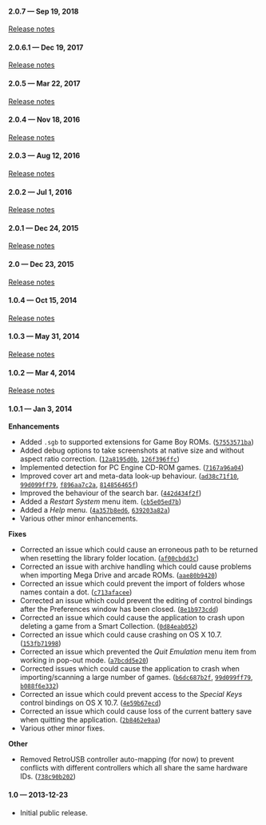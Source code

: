 #### 2.0.7 — Sep 19, 2018

[Release notes](http://openemu.org/rnotes/2.0.7.html)

#### 2.0.6.1 — Dec 19, 2017

[Release notes](http://openemu.org/rnotes/2.0.6.html)

#### 2.0.5 — Mar 22, 2017

[Release notes](http://openemu.org/rnotes/2.0.5.html)

#### 2.0.4 — Nov 18, 2016

[Release notes](http://openemu.org/rnotes/2.0.4.html)

#### 2.0.3 — Aug 12, 2016

[Release notes](http://openemu.org/rnotes/2.0.3.html)

#### 2.0.2 — Jul 1, 2016

[Release notes](http://openemu.org/rnotes/2.0.2.html)

#### 2.0.1 — Dec 24, 2015

[Release notes](http://openemu.org/rnotes/2.0.1.html)

#### 2.0 — Dec 23, 2015

[Release notes](http://openemu.org/rnotes/2.0.html)

#### 1.0.4 — Oct 15, 2014

[Release notes](http://openemu.org/rnotes/1.0.4.html)

#### 1.0.3 — May 31, 2014

[Release notes](http://openemu.org/rnotes/1.0.3.html)

#### 1.0.2 — Mar 4, 2014

[Release notes](http://openemu.org/rnotes/1.0.2.html)

#### 1.0.1 — Jan 3, 2014

**Enhancements**
* Added `.sgb` to supported extensions for Game Boy ROMs. ([`57553571ba`](https://github.com/OpenEmu/OpenEmu/commit/57553571ba6677ca90513c3240e018a97fc36a49))
* Added debug options to take screenshots at native size and without aspect ratio correction. ([`12a8195d0b`](https://github.com/OpenEmu/OpenEmu/commit/12a8195d0b1a21faabca6096ccca566737dd1afb), [`126f396ffc`](https://github.com/OpenEmu/OpenEmu/commit/126f396ffc4824e330eb24a36e590b34630ac39a))
* Implemented detection for PC Engine CD-ROM games. ([`7167a96a04`](https://github.com/OpenEmu/OpenEmu/commit/7167a96a04021773a08ce44fce3e967c2478b344))
* Improved cover art and meta-data look-up behaviour. ([`ad38c71f10`](https://github.com/OpenEmu/OpenEmu/commit/ad38c71f10ddf0bd43e2d16cc8443163dbd40628), [`99d099ff79`](https://github.com/OpenEmu/OpenEmu/commit/99d099ff79d7fe03c92bf03dee5fec612126eb26), [`f896aa7c2a`](https://github.com/OpenEmu/OpenEmu/commit/f896aa7c2aa6c51aa2e9d16a7c64b3086bda7772), [`814856465f`](https://github.com/OpenEmu/OpenEmu/commit/814856465f8951f7b54907785a4c378255cdf97d))
* Improved the behaviour of the search bar. ([`442d434f2f`](https://github.com/OpenEmu/OpenEmu/commit/442d434f2fc35c3260e4f891e1e3fae71f8034c2))
* Added a *Restart System* menu item. ([`cb5e05ed7b`](https://github.com/OpenEmu/OpenEmu/commit/cb5e05ed7bbcb48b11b0f2c1ee0fca1d3964a16b))
* Added a *Help* menu. ([`4a357b8ed6`](https://github.com/OpenEmu/OpenEmu/commit/4a357b8ed62e47cb1f05ac1721743798bddcb22e), [`639203a82a`](https://github.com/OpenEmu/OpenEmu/commit/639203a82a93513f8e7768e1b4b92139ff1c06f1))
* Various other minor enhancements.

**Fixes**
* Corrected an issue which could cause an erroneous path to be returned when resetting the library folder location. ([`af00cbdd3c`](https://github.com/OpenEmu/OpenEmu/commit/af00cbdd3c1d7d4d0a898ab570fd3154e511d32b))
* Corrected an issue with archive handling which could cause problems when importing Mega Drive and arcade ROMs. ([`aae80b9420`](https://github.com/OpenEmu/OpenEmu/commit/aae80b9420141f32439ef1260c930a0b0b2dc6d0))
* Corrected an issue which could prevent the import of folders whose names contain a dot. ([`c713afacee`](https://github.com/OpenEmu/OpenEmu/commit/c713afacee3ddee603c405b89bca8c701e9767d8))
* Corrected an issue which could prevent the editing of control bindings after the Preferences window has been closed. ([`8e1b973cdd`](https://github.com/OpenEmu/OpenEmu/commit/8e1b973cdd460cd4a63d8d0f1b857ea34b594553))
* Corrected an issue which could cause the application to crash upon deleting a game from a Smart Collection. ([`0d84eab052`](https://github.com/OpenEmu/OpenEmu/commit/0d84eab0529b5e37b569e8ca37fa101c8c882e4c))
* Corrected an issue which could cause crashing on OS X 10.7. ([`153fb71998`](https://github.com/OpenEmu/OpenEmu/commit/153fb71998b947d7a43958b0e93e3488fb95c6ab))
* Corrected an issue which prevented the *Quit Emulation* menu item from working in pop-out mode. ([`a7bcdd5e20`](https://github.com/OpenEmu/OpenEmu/commit/a7bcdd5e20c6cf5443b2a7cef6b4f56e9aa6c90c))
* Corrected issues which could cause the application to crash when importing/scanning a large number of games. ([`b6dc687b2f`](https://github.com/OpenEmu/OpenEmu/commit/b6dc687b2f0fc0728972c850d13b9fa5e453d938), [`99d099ff79`](https://github.com/OpenEmu/OpenEmu/commit/99d099ff79d7fe03c92bf03dee5fec612126eb26), [`b088f6e332`](https://github.com/OpenEmu/OpenEmu/commit/b088f6e332528f231f306f3732cd4a21316fab7b))
* Corrected an issue which could prevent access to the *Special Keys* control bindings on OS X 10.7. ([`4e59b67ecd`](https://github.com/OpenEmu/OpenEmu/commit/4e59b67ecd05deedb0e2cbc0ec3faf6d0ee444ea))
* Corrected an issue which could cause loss of the current battery save when quitting the application. ([`2b8462e9aa`](https://github.com/OpenEmu/OpenEmu/commit/2b8462e9aaca0d4b00d7029030a576dcc9b297c8))
* Various other minor fixes.

**Other**
* Removed RetroUSB controller auto-mapping (for now) to prevent conflicts with different controllers which all share the same hardware IDs. ([`738c90b202`](https://github.com/OpenEmu/OpenEmu/commit/738c90b2021595d606ee663c3003b4346fbca67b))

#### 1.0 — 2013-12-23

* Initial public release.